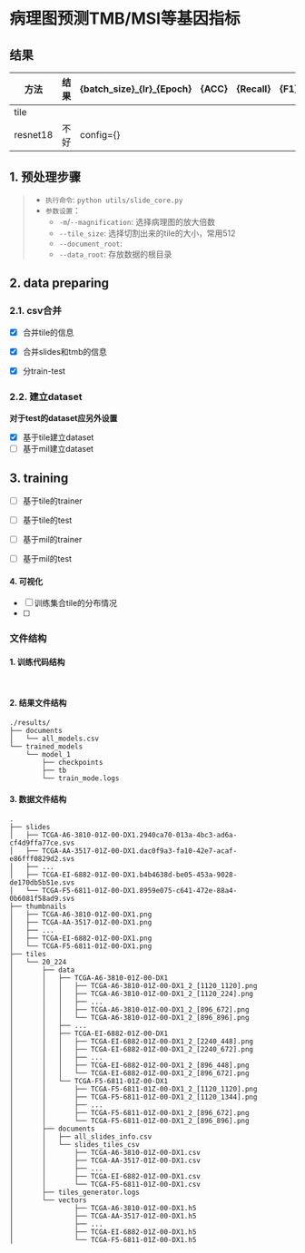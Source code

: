 # 病理图预测TMB/MSI等基因指标

## 结果

|方法|结果|{batch_size}\_{lr}\_{Epoch}|{ACC}|{Recall}|{F1}|{AUC}|
|--------|--------|--------|--------|--------|--------|--------|
|tile|
|resnet18|不好|config={}||


## 1. 预处理步骤

>  * `执行命令`: ```python utils/slide_core.py```
>  * `参数设置`：
>       * `-m`/`--magnification`: 选择病理图的放大倍数
>       * `--tile_size`: 选择切割出来的tile的大小，常用512
>       * `--document_root`: 
>       * `--data_root`: 存放数据的根目录

  

## 2. data preparing

### 2.1. csv合并

- [x] 合并tile的信息
- [x] 合并slides和tmb的信息
- [x] 分train-test


### 2.2. 建立dataset
 **对于test的dataset应另外设置**
- [x] 基于tile建立dataset
- [ ] 基于mil建立dataset

## 3. training

- [ ] 基于tile的trainer
- [ ] 基于tile的test
  
- [ ] 基于mil的trainer
- [ ] 基于mil的test

#### 4. 可视化
- [ ] 训练集合tile的分布情况
- [ ] 

### 文件结构

#### 1. 训练代码结构

```
    
```

#### 2. 结果文件结构

```
./results/
├── documents
│   └── all_models.csv
└── trained_models
    └── model_1
        ├── checkpoints
        ├── tb
        └── train_mode.logs
```

#### 3. 数据文件结构

```
.
├── slides
│   ├── TCGA-A6-3810-01Z-00-DX1.2940ca70-013a-4bc3-ad6a-cf4d9ffa77ce.svs
│   ├── TCGA-AA-3517-01Z-00-DX1.dac0f9a3-fa10-42e7-acaf-e86fff0829d2.svs
│   ├── ...
│   ├── TCGA-EI-6882-01Z-00-DX1.b4b4638d-be05-453a-9028-de170db5b51e.svs
│   └── TCGA-F5-6811-01Z-00-DX1.8959e075-c641-472e-88a4-0b6081f58ad9.svs
├── thumbnails
│   ├── TCGA-A6-3810-01Z-00-DX1.png
│   ├── TCGA-AA-3517-01Z-00-DX1.png
│   ├── ...
│   ├── TCGA-EI-6882-01Z-00-DX1.png
│   └── TCGA-F5-6811-01Z-00-DX1.png
├── tiles
│   └── 20_224
│       ├── data
│       │   ├── TCGA-A6-3810-01Z-00-DX1
│       │   │   ├── TCGA-A6-3810-01Z-00-DX1_2_[1120_1120].png
│       │   │   ├── TCGA-A6-3810-01Z-00-DX1_2_[1120_224].png
│       │   │   ├── ...
│       │   │   ├── TCGA-A6-3810-01Z-00-DX1_2_[896_672].png
│       │   │   └── TCGA-A6-3810-01Z-00-DX1_2_[896_896].png
│       │   ├── ...
│       │   ├── TCGA-EI-6882-01Z-00-DX1
│       │   │   ├── TCGA-EI-6882-01Z-00-DX1_2_[2240_448].png
│       │   │   ├── TCGA-EI-6882-01Z-00-DX1_2_[2240_672].png
│       │   │   ├── ...
│       │   │   ├── TCGA-EI-6882-01Z-00-DX1_2_[896_448].png
│       │   │   └── TCGA-EI-6882-01Z-00-DX1_2_[896_672].png
│       │   └── TCGA-F5-6811-01Z-00-DX1
│       │       ├── TCGA-F5-6811-01Z-00-DX1_2_[1120_1120].png
│       │       ├── TCGA-F5-6811-01Z-00-DX1_2_[1120_1344].png
│       │       ├── ...
│       │       ├── TCGA-F5-6811-01Z-00-DX1_2_[896_672].png
│       │       └── TCGA-F5-6811-01Z-00-DX1_2_[896_896].png
│       ├── documents
│       │   ├── all_slides_info.csv
│       │   └── slides_tiles_csv
│       │       ├── TCGA-A6-3810-01Z-00-DX1.csv
│       │       ├── TCGA-AA-3517-01Z-00-DX1.csv
│       │       ├── ...
│       │       ├── TCGA-EI-6882-01Z-00-DX1.csv
│       │       └── TCGA-F5-6811-01Z-00-DX1.csv
│       ├── tiles_generator.logs
│       └── vectors
│               ├── TCGA-A6-3810-01Z-00-DX1.h5
│               ├── TCGA-AA-3517-01Z-00-DX1.h5
│               ├── ...
│               ├── TCGA-EI-6882-01Z-00-DX1.h5
│               └── TCGA-F5-6811-01Z-00-DX1.h5
```


>       